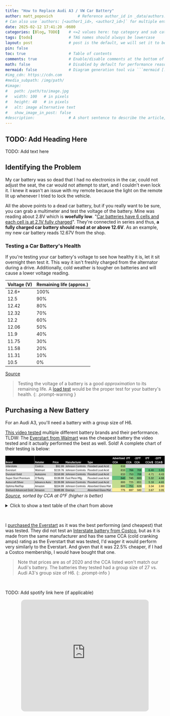 ```yaml
---
title: "How to Replace Audi A3 / VW Car Battery"
author: matt_popovich           # Reference author_id in _data/authors.yml
# Can also use `authors: [<author1_id>, <author2_id>]` for multiple entries
date: 2025-02-12 17:41:20 -0600
categories: [Blog, TODO]    # <=2 values here: top category and sub category
tags: [todo]                # TAG names should always be lowercase
layout: post                # post is the default, we will set it to be explicit
pin: false
toc: true                   # Table of contents
comments: true              # Enable/disable comments at the bottom of the post
math: false                 # Disabled by default for performance reasons
mermaid: false              # Diagram generation tool via ```mermaid [...]```
#img_cdn: https://cdn.com
#media_subpath: /img/path/
#image:
#   path: /path/to/image.jpg
#   width: 100   # in pixels
#   height: 40   # in pixels
#   alt: image alternative text
#   show_image_in_post: false
#description:               # A short sentence to describe the article, used when sharing links on social media and on homepage
---
```


## TODO: Add Heading Here
TODO: Add text here


## Identifying the Problem
My car battery was so dead that I had no electronics in the car, could not adjust the seat, the car would not attempt to start, and I couldn't even lock it. I knew it wasn't an issue with my remote because the light on the remote lit up whenever I tried to lock the vehicle.

All the above points to a dead car battery, but if you really want to be sure, you can grab a multimeter and test the voltage of the battery. Mine was reading about 2.8V which is **woefully low**. "[Car batteries have 6 cells and each cell is at 2.1V fully charged](https://youtu.be/h7rTcBanpMk?t=350)". They're connected in series and thus, **a fully charged car battery should read at or above 12.6V**. As an example, my new car battery reads 12.67V from the shop.

### Testing a Car Battery's Health
If you're testing your car battery's voltage to see how healthy it is, let it sit overnight then test it. This way it isn't freshly charged from the alternator during a drive. Additionally, cold weather is tougher on batteries and will cause a lower voltage reading.

| Voltage (V) | Remaining life (approx.) |
|-------------|--------------------------------|
| 12.6+ | 100% |
| 12.5 | 90% |
| 12.42 | 80% |
| 12.32 | 70% |
| 12.2 | 60% |
| 12.06 | 50% |
| 11.9 | 40% |
| 11.75 | 30% |
| 11.58 | 20% |
| 11.31 | 10% |
| 10.5 | 0% |

<my-caption><a href="https://www.autozone.com/diy/battery/what-you-need-to-know-about-car-battery-voltage">Source</a></my-caption>

> Testing the voltage of a battery is a good *approximation* to its remaining life. A [load test](https://www.youtube.com/watch?v=tsJUuLu1cw0) would be the proper test for your battery's health.
{: .prompt-warning }


## Purchasing a New Battery
For an Audi A3, you'll need a battery with a group size of H6.

[This video tested](https://youtu.be/h7rTcBanpMk?t=568) multiple different battery brands and their performance. TLDW: The [Everstart from Walmart](https://www.walmart.com/ip/EverStart-Maxx-Lead-Acid-Automotive-Battery-Group-Size-H6-LN3-48-12-Volt-750-CCA-115-RC/144301475) was the cheapest battery the video tested and it actually performed the best as well. Sold! A complete chart of their testing is below:

![Colored chart image of the table from above](/assets/img/posts/2025-02-12-how-to-replace-audi-a3--vw-car-battery/battery_comparison_chart.png)
*[Source](https://youtu.be/h7rTcBanpMk?t=568), sorted by CCA at 0°F (higher is better)*

<details markdown="1">
  <summary> Click to show a text table of the chart from above</summary>

  | Brand                 | Retailer     | Price   | Manufacturer     | Type               | Advertised CCA | 0°F CCA | \-20°F CCA |      | 0°F CCA/$ | \-20°F CCA/$ |
  | --------------------- | ------------ | ------- | ---------------- | ------------------ | -------------- | ------- | ---------- | ---- | --------- | ------------ |
  | Interstate            | Costco       | $92.99  | Johnson Controls | Flooded Lead Acid  | 810            |         |            |      |           |              |
  | Everstart             | Walmart      | $119.76 | Johnson Controls | Flooded Lead Acid  | 810            | 766     | 708        |      | 6.40      | 5.91         |
  | Duralast Gold         | Autozone     | $159.99 | Johnson Controls | Flooded Lead Acid  | 810            | 753     | 708        |      | 4.71      | 4.43         |
  | Super Start Premium   | O’Reilly     | $139.99 | East Penn Mfg.   | Flooded Lead Acid  | 840            | 745     | 683        |      | 5.32      | 4.88         |
  | Autocraft Silver      | Advance Auto | $139.99 | Johnson Controls | Flooded Lead Acid  | 800            | 725     | 651        |      | 5.18      | 4.65         |
  | Optima RedTop         | Amazon       | $224.99 | Johnson Controls | Absorbed Glass Mat | 800            | 751     | 629        |      | 3.34      | 2.80         |
  | Diehard Advanced Gold | Amazon       | $189.99 | Enersys          | Absorbed Glass Mat | 775            | 697     | 580        |      | 3.67      | 3.05         |

</details>

&nbsp;

I [purchased the Everstart](https://www.walmart.com/ip/EverStart-Maxx-Lead-Acid-Automotive-Battery-Group-Size-H6-LN3-48-12-Volt-750-CCA-115-RC/144301475) as it was the best performing (and cheapest) that was tested. They did not test an [Interstate battery from Costco](https://costco.interstatebatteries.com/results?key=auto&Program=100500&ZipCode=75254&l=75254&Country=United%20States&year=2469235&make=2469279&model=2469293&engine=2469294&option=2469296), but as it is made from the same manufacturer and has the same CCA (cold cranking amps) rating as the Everstart that was tested, I'd wager it would perform very similarly to the Everstart. And given that it was 22.5% cheaper, if I had a Costco membership, I would have bought that one.

> Note that prices are as of 2020 and the CCA listed won't match our Audi's battery. The batteries they tested had a group size of 27 vs. Audi A3's group size of H6.
{: .prompt-info }


&nbsp;

TODO: Add spotify link here (if applicable)
<div style="text-align:center">
<iframe
style="border-radius:12px"
src="https://open.spotify.com/embed/track/5fEThMYHHyoohPxqsCvz1l?utm_source=generator"
width="80%" height="352" frameBorder="0"
allowfullscreen=""
allow="autoplay; clipboard-write; encrypted-media; fullscreen; picture-in-picture"
loading="lazy">
</iframe>
</div>
